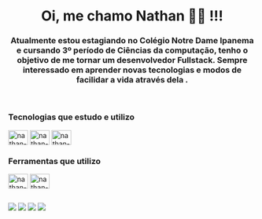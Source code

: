<div align="center">
<h1>Oi, me chamo Nathan 👨‍💻 !!!</h1>
<h3> Atualmente estou estagiando no Colégio Notre Dame Ipanema e cursando 3º período de Ciências da computação, tenho o objetivo de me tornar um desenvolvedor Fullstack. Sempre interessado em aprender novas tecnologias e modos de facilidar a vida através dela .</h3>
</div>


<!--Linguagens utilizadas-->
<div style="display: inline_block"><br>
  <h3> Tecnologias que estudo e utilizo</h3>

  <img align="center" alt="nathan-HTML" height="30" width="40" src="https://cdn.jsdelivr.net/gh/devicons/devicon/icons/html5/html5-original.svg">
  <img align="center" alt="nathan-CSS" height="30" width="40" src="https://cdn.jsdelivr.net/gh/devicons/devicon/icons/css3/css3-original.svg">
  <img align="center" alt="nathan-Js" height="30" width="40" src="https://cdn.jsdelivr.net/gh/devicons/devicon/icons/javascript/javascript-original.svg">

  <br>

  <h3>Ferramentas que utilizo</h3>
  
  <img align="center" alt="nathan-Vscode" height="30" width="40" src="https://cdn.jsdelivr.net/gh/devicons/devicon/icons/vscode/vscode-original.svg">
  <img align="center" alt="nathan-Illustrator" height="30" width="40" src="https://cdn.jsdelivr.net/gh/devicons/devicon/icons/illustrator/illustrator-plain.svg">
</div>
  
##  
  
<!--Redes sociais-->  
<div> 
  <a href="https://www.linkedin.com/in/nathan-gomes-perfil/" target="_blank"><img src="https://img.shields.io/badge/LinkedIn-0077B5?style=for-the-badge&logo=linkedin&logoColor=white" target="_blank"></a> 
  <a href="https://mailto:nathangf60@outlook.com/" target="_blank"><img src="https://img.shields.io/badge/Microsoft_Outlook-0078D4?style=for-the-badge&logo=microsoft-outlook&logoColor=white" target="_blank"></a> 
  <a href="https://www.instagram.com/nathan.fontenele/" target="_blank"><img src="https://img.shields.io/badge/Instagram-E4405F?style=for-the-badge&logo=instagram&logoColor=white" target="_blank"></a> 
  <a href="https://twitter.com/gomes_dev" target="_blank"><img src="https://img.shields.io/badge/Twitter-1DA1F2?style=for-the-badge&logo=twitter&logoColor=white" target="_blank"></a> 
</div>
